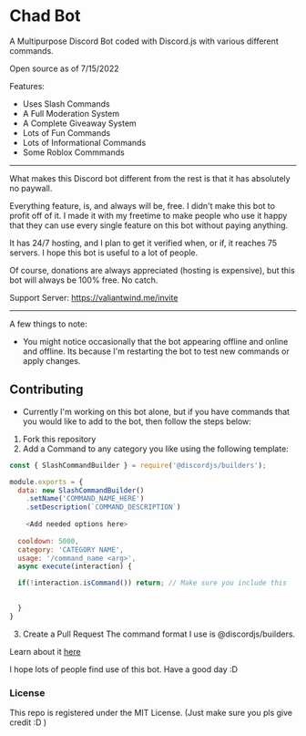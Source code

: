 # Chad Bot

A Multipurpose Discord Bot coded with Discord.js with various different commands.

Open source as of 7/15/2022

Features:
- Uses Slash Commands
- A Full Moderation System
- A Complete Giveaway System
- Lots of Fun Commands
- Lots of Informational Commands
- Some Roblox Commmands
 
 ***

What makes this Discord bot different from the rest is that it has absolutely no paywall. 

Everything feature, is, and always will be, free. I didn't make this bot to profit off of it. I made it with my freetime to make people who use it happy that they can use every single feature on this bot without paying anything.

It has 24/7 hosting, and I plan to get it verified when, or if, it reaches 75 servers. I hope this bot is useful to a lot of people.

Of course, donations are always appreciated (hosting is expensive), but this bot will always be 100% free. No catch.

Support Server:
https://valiantwind.me/invite

***

A few things to note:

- You might notice occasionally that the bot appearing offline and online and offline. Its because I'm restarting the bot to test new commands or apply changes.

## Contributing
- Currently I'm working on this bot alone, but if you have commands that you would like to add to the bot, then follow the steps below:

1. Fork this repository
2. Add a Command to any category you like using the following template:
```javascript
const { SlashCommandBuilder } = require('@discordjs/builders');

module.exports = {
  data: new SlashCommandBuilder()
    .setName('COMMAND_NAME_HERE')
    .setDescription(`COMMAND_DESCRIPTION`)
    
    <Add needed options here>
    
  cooldown: 5000,
  category: 'CATEGORY NAME',
  usage: '/command_name <arg>',
  async execute(interaction) {

  if(!interaction.isCommand()) return; // Make sure you include this
    

  }
}
```
3. Create a Pull Request
The command format I use is @discordjs/builders.

Learn about it [here](https://github.com/discordjs/discord.js/tree/main/packages/builders)

I hope lots of people find use of this bot. Have a good day :D

### License

This repo is registered under the MIT License. (Just make sure you pls give credit :D )
